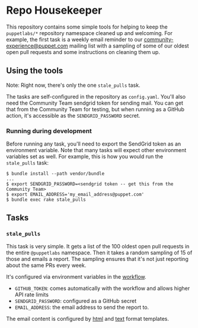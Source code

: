 # Repo Housekeeper

This repository contains some simple tools for helping to keep the `puppetlabs/*` repository
namespace cleaned up and welcoming. For example, the first task is a weekly email reminder to
our community-experience@puppet.com mailing list with a sampling of some of our oldest open
pull requests and some instructions on cleaning them up.

## Using the tools

Note: Right now, there's only the one `stale_pulls` task. 

The tasks are self-configured in the repository as `config.yaml`. You'll also need the Community
Team sendgrid token for sending mail. You can get that from the Community Team for testing, but
when running as a GitHub action, it's accessible as the `SENDGRID_PASSWORD` secret.

### Running during development

Before running any task, you'll need to export the SendGrid token as an environment variable.
Note that many tasks will expect other environment variables set as well. For example, this
is how you would run the `stale_pulls` task:

```
$ bundle install --path vendor/bundle
...
$ export SENDGRID_PASSWORD=<sendgrid token -- get this from the Community Team>
$ export EMAIL_ADDRESS='my_email_address@puppet.com'
$ bundle exec rake stale_pulls
```

## Tasks

###  `stale_pulls`

This task is very simple. It gets a list of the 100 oldest open pull requests in the entire
`@puppetlabs` namespace. Then it takes a random sampling of 15 of those and emails a report.
The sampling ensures that it's not just reporting about the same PRs every week.

It's configured via environment variables in the [workflow](https://github.com/puppetlabs/repo_housekeeper/blob/master/.github/workflows/stale_pulls-workflow.yml).

* `GITHUB_TOKEN`: comes automatically with the workflow and allows higher API rate limits
* `SENDGRID_PASSWORD`: configured as a GitHub secret
* `EMAIL_ADDRESS`: the email address to send the report to.

The email content is configured by [html](https://github.com/puppetlabs/repo_housekeeper/blob/master/templates/stale_prs.html.erb) and [text](https://github.com/puppetlabs/repo_housekeeper/blob/master/templates/stale_prs.txt.erb)
format templates.

